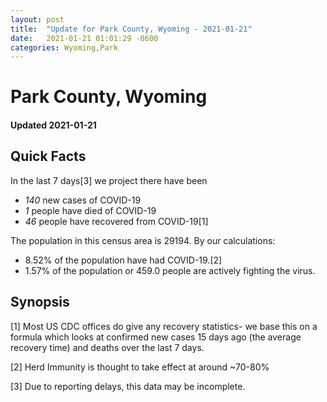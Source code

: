 ```yaml
---
layout: post
title:  "Update for Park County, Wyoming - 2021-01-21"
date:   2021-01-21 01:01:29 -0600
categories: Wyoming,Park
---
```


# Park County, Wyoming
#### Updated 2021-01-21

## Quick Facts

In the last 7 days[3] we project there have been
- *140* new cases of COVID-19
- *1* people have died of COVID-19
- *46* people have recovered from COVID-19[1]

The population in this census area is 29194. By our calculations:
- 8.52% of the population have had COVID-19.[2]
- 1.57% of the population or 459.0 people are actively fighting the virus.

## Synopsis




[1] Most US CDC offices do give any recovery statistics- we base this on a formula which looks at confirmed new cases
15 days ago (the average recovery time) and deaths over the last 7 days.

[2] Herd Immunity is thought to take effect at around ~70-80%

[3] Due to reporting delays, this data may be incomplete.
 
    